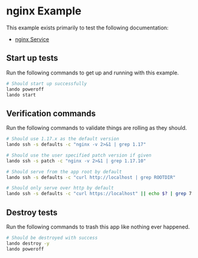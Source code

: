 nginx Example
=============

This example exists primarily to test the following documentation:

* [nginx Service](https://docs.devwithlando.io/tutorials/nginx.html)

Start up tests
--------------

Run the following commands to get up and running with this example.

```bash
# Should start up successfully
lando poweroff
lando start
```

Verification commands
---------------------

Run the following commands to validate things are rolling as they should.

```bash
# Should use 1.17.x as the default version
lando ssh -s defaults -c "nginx -v 2>&1 | grep 1.17"

# Should use the user specified patch version if given
lando ssh -s patch -c "nginx -v 2>&1 | grep 1.17.10"

# Should serve from the app root by default
lando ssh -s defaults -c "curl http://localhost | grep ROOTDIR"

# Should only serve over http by default
lando ssh -s defaults -c "curl https://localhost" || echo $? | grep 7
```

Destroy tests
-------------

Run the following commands to trash this app like nothing ever happened.

```bash
# Should be destroyed with success
lando destroy -y
lando poweroff
```
